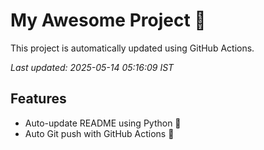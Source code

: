 # My Awesome Project 🚀

This project is automatically updated using GitHub Actions.

_Last updated: 2025-05-14 05:16:09 IST_

## Features
- Auto-update README using Python 🐍
- Auto Git push with GitHub Actions 🤖
